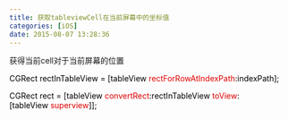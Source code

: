 ```yaml
---
title: 获取tableviewCell在当前屏幕中的坐标值
categories: [iOS]
date: 2015-08-07 13:28:36
---
```


获得当前cell对于当前屏幕的位置

<span style="margin: 0px; padding: 0px; border: none; color: black; background-color: inherit;"><span style="margin: 0px; padding: 0px; border: none; background-color: inherit;">CGRect&nbsp;rectInTableView&nbsp;=&nbsp;[tableView</span><span class="vars" style="margin: 0px; padding: 0px; border: none; color: rgb(221, 0, 0); background-color: inherit;">&nbsp;rectForRowAtIndexPath</span><span style="margin: 0px; padding: 0px; border: none; background-color: inherit;">:indexPath]; &nbsp;&nbsp;</span></span>

<span style="margin: 0px; padding: 0px; border: none; color: black; background-color: inherit;">CGRect&nbsp;rect&nbsp;=&nbsp;[tableView<span class="vars" style="margin: 0px; padding: 0px; border: none; color: rgb(221, 0, 0); background-color: inherit;">&nbsp;convertRect</span><span style="margin: 0px; padding: 0px; border: none; background-color: inherit;">:rectInTableView</span><span class="vars" style="margin: 0px; padding: 0px; border: none; color: rgb(221, 0, 0); background-color: inherit;">&nbsp;toView</span><span style="margin: 0px; padding: 0px; border: none; background-color: inherit;">:[tableView</span><span class="vars" style="margin: 0px; padding: 0px; border: none; color: rgb(221, 0, 0); background-color: inherit;">&nbsp;superview</span><span style="margin: 0px; padding: 0px; border: none; background-color: inherit;">]];</span></span>